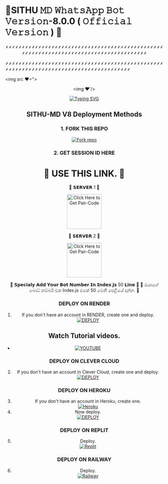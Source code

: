  # 📌SITHU 𝙼𝙳 𝚆𝚑𝚊𝚝𝚜𝙰𝚙𝚙 𝙱𝚘𝚝 𝚅𝚎𝚛𝚜𝚒𝚘𝚗-8.0.0 ( 𝙾𝚏𝚏𝚒𝚌𝚒𝚊𝚕 𝚅𝚎𝚛𝚜𝚒𝚘𝚗 ) 🔖
<p align="center">
⸙⸙⸙⸙⸙⸙⸙⸙⸙⸙⸙⸙⸙⸙⸙⸙⸙⸙⸙⸙⸙⸙⸙⸙⸙⸙⸙⸙⸙⸙⸙⸙⸙⸙⸙⸙⸙⸙⸙⸙⸙⸙⸙⸙⸙⸙⸙⸙⸙⸙⸙⸙⸙⸙⸙⸙⸙⸙⸙⸙⸙⸙⸙⸙⸙⸙⸙⸙⸙⸙⸙⸙⸙⸙⸙⸙⸙⸙⸙⸙⸙⸙⸙⸙⸙⸙

⸙⸙⸙⸙⸙⸙⸙⸙⸙⸙⸙⸙⸙⸙⸙⸙⸙⸙⸙⸙⸙⸙⸙⸙⸙⸙⸙⸙⸙⸙⸙⸙⸙⸙⸙⸙⸙⸙⸙⸙⸙⸙⸙⸙⸙⸙⸙⸙⸙⸙⸙⸙⸙⸙⸙⸙⸙⸙⸙⸙⸙⸙⸙⸙⸙⸙⸙⸙⸙⸙⸙⸙⸙⸙⸙⸙⸙⸙⸙⸙⸙⸙⸙⸙⸙⸙


<img src ❤=">

<div align="center">
 
   <a><img  ❤️'/></a><a>
<p align="center
<p align="center">
  <a href="https://git.io/typing-svg"><img src="https://readme-typing-svg.demolab.com?font=EB+Garamond&weight=800&size=28&duration=4000&pause=1000&random=false&width=435&lines=+•★⃝ SITHU_+MD-+V8★⃝•;MULTI-DEVICE+WHATSAPP+BOT;DEVELOPED+BY+SITHU;RELEASED+DATE+15%2F11%2F2024." alt="Typing SVG" /></a>
 </p>


 ## SITHU-MD V8 Deployment Methods 

</details>


### 1. FORK THIS REPO

<a href='https://github.com/suhasbro24/SUHAS-MD-V8/fork' target="_blank"><img alt='Fork repo' src='https://img.shields.io/badge/Fork This Repo-black?style=for-the-badge&logo=git&logoColor=white'/></a>

### 2. GET SESSION ID HERE

# 💎 USE THIS LINK. 💎
<p align="center">
🌈 𝗦𝗘𝗥𝗩𝗘𝗥 1 🌈
 <p align="center">
<a href="https://replit.com/@suhasbatta123/SUHAS-MD-V8-PAIR-CODE"><img src="https://img.shields.io/badge/PAIR_CODE-blue" alt="Click Here to Get Pair-Code" width="110"></a>  
 <p align="center">
🌈 𝗦𝗘𝗥𝗩𝗘𝗥 2 🌈
  <p align="center">
<a href="https://replit.com/@suhasbatta123/SUHAS-MD-PAIR-CODE"><img src="https://img.shields.io/badge/PAIR_CODE-blue" alt="Click Here to Get Pair-Code" width="110"></a>   

 📌 𝗦𝗽𝗲𝗰𝗶𝗮𝗹𝘆 𝗔𝗱𝗱 𝗬𝗼𝘂𝗿 𝗕𝗼𝘁 𝗡𝘂𝗺𝗯𝗲𝗿 𝗜𝗻 𝗜𝗻𝗱𝗲𝘅.𝗷𝘀 50 𝗟𝗶𝗻𝗲 📌
 📌 ඔයාගේ බොට් නම්බර් එක Index.js එකේ 50 වෙනි පෙළියේ දාන්න. 📌

### DEPLOY ON RENDER

1. If you don't have an account in RENDER, create one and deploy.
    <br>
    <a href='https://dashboard.render.com/select-repo?type=web' target="_blank"><img alt='DEPLOY' src='https://img.shields.io/badge/-DEPLOY-black?style=for-the-badge&logo=render&logoColor=white'/></a>
## Watch Tutorial videos.
* [![YOUTUBE](https://img.shields.io/badge/HOW_TO_DEPLOY-red?style=for-the-badge&logo=youtube&logoColor=white)](https://www.youtube.com/@suhasbro)


### DEPLOY ON CLEVER CLOUD

2. If you don't have an account in Clever Cloud, create one and deploy.
    <br>
    <a href='https://api.clever-cloud.com/v2/sessions/signup?subscription_source=cta-home-signup' target="_blank"><img alt='DEPLOY' src='https://img.shields.io/badge/-DEPLOY-orange?style=for-the-badge&logo=clever-cloud&logoColor=white'/></a>

### DEPLOY ON HEROKU

3. If you don't have an account in Heroku, create one.
    <br>
    <a href='https://signup.heroku.com/' target="_blank"><img alt='Heroku' src='https://img.shields.io/badge/-Create-purple?style=for-the-badge&logo=heroku&logoColor=white'/></a>
4. Now deploy.
    <br>
    <a href='https://dashboard.heroku.com/new?template=https://github.com/suhasbro/SUHAS-MD' target="_blank"><img alt='DEPLOY' src='https://img.shields.io/badge/-DEPLOY-purple?style=for-the-badge&logo=heroku&logoColor=white'/></a>
### DEPLOY ON REPLIT
5. Deploy.
    <br>
    <a href='https://replit.com' target="_blank"><img alt='Replit' src='https://img.shields.io/badge/-Deploy-red?style=for-the-badge&logo=replit&logoColor=white'/></a>
### DEPLOY ON RAILWAY
6. Deploy.
    <br>
    <a href='https://railway.com' target="_blank"><img alt='Railway' src='https://img.shields.io/badge/-Deploy-green?style=for-the-badge&logo=railway&logoColor=white'/></a>

